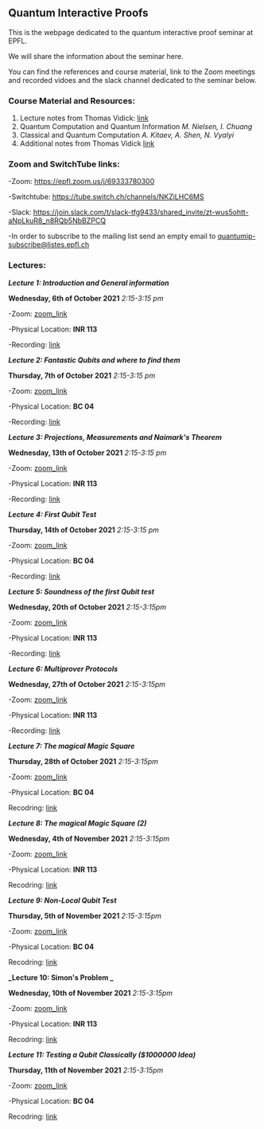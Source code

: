 ## Quantum Interactive Proofs

This is the webpage dedicated to the quantum interactive proof seminar at EPFL.

We will share the information about the seminar here. 

You can find the references and course material, link to the Zoom meetings and recorded vidoes and the slack channel dedicated to the seminar below.

### Course Material and Resources: 
1. Lecture notes from Thomas Vidick: [link](http://users.cms.caltech.edu/~vidick/teaching/fsmp/)
2. Quantum Computation and Quantum Information _M. Nielsen, I. Chuang_
3. Classical and Quantum Computation _A. Kitaev, A. Shen, N. Vyalyi_
4. Additional notes from Thomas Vidick [link]( https://arxiv.org/abs/1610.01664)

### Zoom and SwitchTube links: 
-Zoom: <https://epfl.zoom.us/j/69333780300>

-Switchtube: <https://tube.switch.ch/channels/NKZjLHC6MS>

-Slack: <https://join.slack.com/t/slack-tfg9433/shared_invite/zt-wus5ohtt-aNpLkuR8_n8RQb5NbBZPCQ>

-In order to subscribe to the mailing list send an empty email to <quantumip-subscribe@listes.epfl.ch>

### Lectures: 
**_Lecture 1: Introduction and General information_**

**Wednesday, 6th of October 2021** _2:15-3:15 pm_

-Zoom: [zoom_link](https://epfl.zoom.us/j/69333780300)

-Physical Location: **INR 113**

-Recording: [link]( https://tube.switch.ch/videos/lw17k3Zw70 )


**_Lecture 2: Fantastic Qubits and where to find them_**

**Thursday, 7th of October 2021** _2:15-3:15 pm_

-Zoom: [zoom_link](https://epfl.zoom.us/j/69333780300)

-Physical Location: **BC 04**

-Recording: [link](https://tube.switch.ch/videos/wlLnSdZr3k)

**_Lecture 3: Projections, Measurements and Naimark's Theorem_**

**Wednesday, 13th of October 2021** _2:15-3:15 pm_

-Zoom: [zoom_link](https://epfl.zoom.us/j/69333780300)

-Physical Location: **INR 113**

-Recording: [link](https://tube.switch.ch/videos/r1NF3b15ra)

**_Lecture 4: First Qubit Test_**

**Thursday, 14th of October 2021** _2:15-3:15 pm_

-Zoom: [zoom_link](https://epfl.zoom.us/j/69333780300)

-Physical Location: **BC 04**

-Recording: [link](https://tube.switch.ch/videos/dN1vgCDh0o)

**_Lecture 5: Soundness of the first Qubit test_**

**Wednesday, 20th of October 2021** _2:15-3:15pm_

-Zoom: [zoom_link](https://epfl.zoom.us/j/69333780300)

-Physical Location: **INR 113**

-Recording: [link](https://tube.switch.ch/videos/6yqBmgsnOo)

**_Lecture 6: Multiprover Protocols_**

**Wednesday, 27th of October 2021** _2:15-3:15pm_

-Zoom: [zoom_link](https://epfl.zoom.us/j/69333780300)

-Physical Location: **INR 113**

-Recording: [link](https://tube.switch.ch/videos/cfSObKlgcb)

**_Lecture 7: The magical Magic Square_**

**Thursday, 28th of October 2021** _2:15-3:15pm_

-Zoom: [zoom_link](https://epfl.zoom.us/j/69333780300)

-Physical Location: **BC 04**

Recodring: [link](https://tube.switch.ch/videos/luigrw5rm2)

**_Lecture 8: The magical Magic Square (2)_**

**Wednesday, 4th of November 2021** _2:15-3:15pm_

-Zoom: [zoom_link](https://epfl.zoom.us/j/69333780300)

-Physical Location: **INR 113**

Recodring: [link](https://tube.switch.ch/videos/A45aQrV1mn)

**_Lecture 9: Non-Local Qubit Test_**

**Thursday, 5th of November 2021** _2:15-3:15pm_

-Zoom: [zoom_link](https://epfl.zoom.us/j/69333780300)

-Physical Location: **BC 04**

Recodring: [link](https://tube.switch.ch/videos/NFc5d1nqkV)

**_Lecture 10: Simon's Problem _**

**Wednesday, 10th of November 2021** _2:15-3:15pm_

-Zoom: [zoom_link](https://epfl.zoom.us/j/69333780300)

-Physical Location: **INR 113**

Recodring: [link](https://tube.switch.ch/videos/uyEyJHnOQQ)


**_Lecture 11: Testing a Qubit Classically ($1000000 Idea)_**

**Thursday, 11th of November 2021** _2:15-3:15pm_

-Zoom: [zoom_link](https://epfl.zoom.us/j/69333780300)

-Physical Location: **BC 04**

Recodring: [link](https://tube.switch.ch/videos/eAmhBcpyB1)

